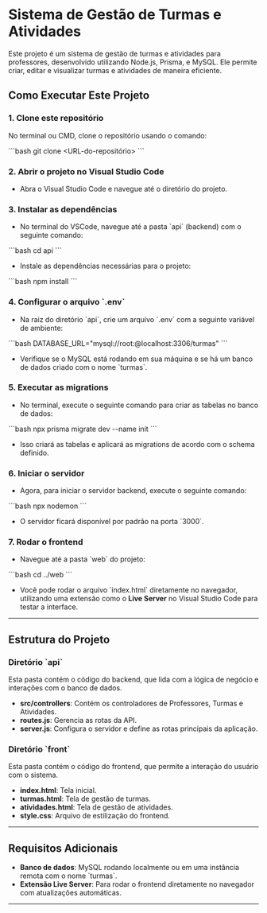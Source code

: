 
# Sistema de Gestão de Turmas e Atividades

Este projeto é um sistema de gestão de turmas e atividades para professores, desenvolvido utilizando Node.js, Prisma, e MySQL. Ele permite criar, editar e visualizar turmas e atividades de maneira eficiente.

## Como Executar Este Projeto

### 1. Clone este repositório

No terminal ou CMD, clone o repositório usando o comando:

\`\`\`bash
git clone <URL-do-repositório>
\`\`\`

### 2. Abrir o projeto no Visual Studio Code

- Abra o Visual Studio Code e navegue até o diretório do projeto.

### 3. Instalar as dependências

- No terminal do VSCode, navegue até a pasta \`api\` (backend) com o seguinte comando:

\`\`\`bash
cd api
\`\`\`

- Instale as dependências necessárias para o projeto:

\`\`\`bash
npm install
\`\`\`

### 4. Configurar o arquivo \`.env\`

- Na raiz do diretório \`api\`, crie um arquivo \`.env\` com a seguinte variável de ambiente:

\`\`\`bash
DATABASE_URL="mysql://root:@localhost:3306/turmas"
\`\`\`

- Verifique se o MySQL está rodando em sua máquina e se há um banco de dados criado com o nome \`turmas\`.

### 5. Executar as migrations

- No terminal, execute o seguinte comando para criar as tabelas no banco de dados:

\`\`\`bash
npx prisma migrate dev --name init
\`\`\`

- Isso criará as tabelas e aplicará as migrations de acordo com o schema definido.

### 6. Iniciar o servidor

- Agora, para iniciar o servidor backend, execute o seguinte comando:

\`\`\`bash
npx nodemon
\`\`\`

- O servidor ficará disponível por padrão na porta \`3000\`.

### 7. Rodar o frontend

- Navegue até a pasta \`web\` do projeto:

\`\`\`bash
cd ../web
\`\`\`

- Você pode rodar o arquivo \`index.html\` diretamente no navegador, utilizando uma extensão como o **Live Server** no Visual Studio Code para testar a interface.

---

## Estrutura do Projeto

### Diretório \`api\`

Esta pasta contém o código do backend, que lida com a lógica de negócio e interações com o banco de dados.

- **src/controllers**: Contém os controladores de Professores, Turmas e Atividades.
- **routes.js**: Gerencia as rotas da API.
- **server.js**: Configura o servidor e define as rotas principais da aplicação.

### Diretório \`front\`

Esta pasta contém o código do frontend, que permite a interação do usuário com o sistema.

- **index.html**: Tela inicial.
- **turmas.html**: Tela de gestão de turmas.
- **atividades.html**: Tela de gestão de atividades.
- **style.css**: Arquivo de estilização do frontend.

---

## Requisitos Adicionais

- **Banco de dados**: MySQL rodando localmente ou em uma instância remota com o nome \`turmas\`.
- **Extensão Live Server**: Para rodar o frontend diretamente no navegador com atualizações automáticas.

---

